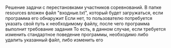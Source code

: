 Решение задачи с перестановками участников соревнований.
В папке resources вложен файл "входные.txt", который будет загружаться, если программа его обнаружит
Если нет, то пользователю потребуется указать свой путь к необходимому файлу, после чего программа выполнит требование задания
То есть, в данном случае, если требуется изменить стандартное поведение программы, необходимо либо удалить указанный файл, либо изменить его
